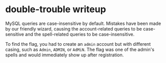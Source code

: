# double-trouble writeup

MySQL queries are case-insensitive by default. Mistakes have been made by our friendly wizard,
causing the account-related queries to be case-sensitive and the spell-related queries to be case-insensitive.

To find the flag, you had to create an `admin` account but with different casing, such as `Admin`, `ADMIN`,
or `AdMiN`. The flag was one of the admin's spells and would immediately show up after registration.

